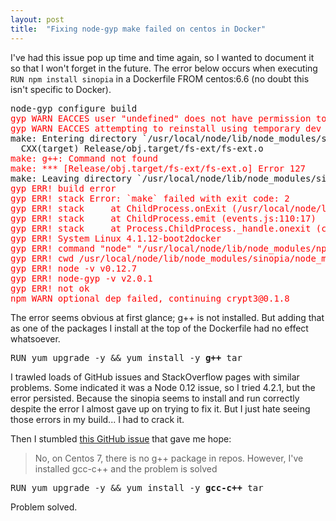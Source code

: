 ```yaml
---
layout: post
title:  "Fixing node-gyp make failed on centos in Docker"
---
```


I've had this issue pop up time and time again, so I wanted to document it so that I won't forget in the future. The error below occurs when executing `RUN npm install sinopia` in a Dockerfile FROM centos:6.6 (no doubt this isn't specific to Docker).

<pre>node-gyp configure build
<span style='color:red;'>gyp WARN EACCES user "undefined" does not have permission to access the dev dir "/root/.node-gyp/0.12.7"
gyp WARN EACCES attempting to reinstall using temporary dev dir "/usr/local/node/lib/node_modules/sinopia/node_modules/fs-ext/.node-gyp"</span>
make: Entering directory `/usr/local/node/lib/node_modules/sinopia/node_modules/fs-ext/build'
  CXX(target) Release/obj.target/fs-ext/fs-ext.o
<span style='color:red;'>make: g++: Command not found
make: *** [Release/obj.target/fs-ext/fs-ext.o] Error 127</span>
make: Leaving directory `/usr/local/node/lib/node_modules/sinopia/node_modules/fs-ext/build'
<span style='color:red;'>gyp ERR! build error
gyp ERR! stack Error: `make` failed with exit code: 2
gyp ERR! stack     at ChildProcess.onExit (/usr/local/node/lib/node_modules/npm/node_modules/node-gyp/lib/build.js:269:23)
gyp ERR! stack     at ChildProcess.emit (events.js:110:17)
gyp ERR! stack     at Process.ChildProcess._handle.onexit (child_process.js:1074:12)
gyp ERR! System Linux 4.1.12-boot2docker
gyp ERR! command "node" "/usr/local/node/lib/node_modules/npm/node_modules/node-gyp/bin/node-gyp.js" "configure" "build"
gyp ERR! cwd /usr/local/node/lib/node_modules/sinopia/node_modules/fs-ext
gyp ERR! node -v v0.12.7
gyp ERR! node-gyp -v v2.0.1
gyp ERR! not ok
npm WARN optional dep failed, continuing crypt3@0.1.8</span>
</pre>

The error seems obvious at first glance; g++ is not installed. But adding that as one of the packages I install at the top of the Dockerfile had no effect whatsoever.

<pre>
RUN yum upgrade -y && yum install -y <strong>g++</strong> tar
</pre>

I trawled loads of GitHub issues and StackOverflow pages with similar problems. Some indicated it was a Node 0.12 issue, so I tried 4.2.1, but the error persisted. Because the sinopia seems to install and run correctly despite the error I almost gave up on trying to fix it. But I just hate seeing those errors in my build... I had to crack it.

Then I stumbled [this GitHub issue](https://github.com/Automattic/node-canvas/issues/625) that gave me hope:

> No, on Centos 7, there is no g++ package in repos. However, I've installed gcc-c++ and the problem is solved

<pre>
RUN yum upgrade -y && yum install -y <strong>gcc-c++</strong> tar
</pre>

Problem solved.